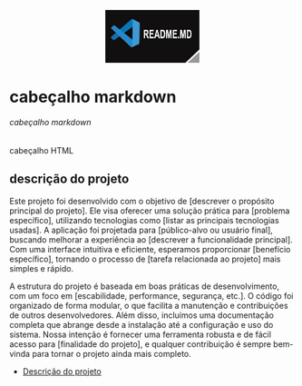 <!-- ![descrição](./img/git.jpg) -->

<p align="center" width="100%">
<img src = "./img/git.jpg" width="33%">

</p>

# cabeçalho markdown 

###### cabeçalho markdown 

<hl>cabeçalho HTML</hl>
<!-- <h6>cabeçalho HTML</h6>  -->

## descrição do projeto 
<p align="letft">
Este projeto foi desenvolvido com o objetivo de [descrever o propósito principal do projeto]. Ele visa oferecer uma solução prática para [problema específico], utilizando tecnologias como [listar as principais tecnologias usadas]. A aplicação foi projetada para [público-alvo ou usuário final], buscando melhorar a experiência ao [descrever a funcionalidade principal]. Com uma interface intuitiva e eficiente, esperamos proporcionar [benefício específico], tornando o processo de [tarefa relacionada ao projeto] mais simples e rápido.

A estrutura do projeto é baseada em boas práticas de desenvolvimento, com um foco em [escabilidade, performance, segurança, etc.]. O código foi organizado de forma modular, o que facilita a manutenção e contribuições de outros desenvolvedores. Além disso, incluímos uma documentação completa que abrange desde a instalação até a configuração e uso do sistema. Nossa intenção é fornecer uma ferramenta robusta e de fácil acesso para [finalidade do projeto], e qualquer contribuição é sempre bem-vinda para tornar o projeto ainda mais completo.
</p>

<ul id="menu" align="left"> 
    <li><a href="#"> Descrição do projeto </a></li>

</ul>